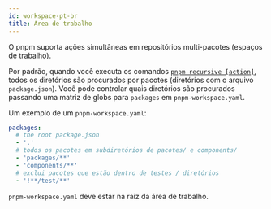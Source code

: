 ```yaml
---
id: workspace-pt-br
title: Área de trabalho
---
```


O pnpm suporta ações simultâneas em repositórios multi-pacotes (espaços de trabalho).

Por padrão, quando você executa os comandos [`pnpm recursive [action]`](pnpm-recursive.md),
todos os diretórios são procurados por pacotes (diretórios com o arquivo `package.json`).
Você pode controlar quais diretórios são procurados passando uma matriz de globs para `packages` em `pnpm-workspace.yaml`.

Um exemplo de um `pnpm-workspace.yaml`:

```yaml
packages:
  # the root package.json
  - '.'
  # todos os pacotes em subdiretórios de pacotes/ e components/
  - 'packages/**'
  - 'components/**'
  # exclui pacotes que estão dentro de testes / diretórios
  - '!**/test/**'
```

`pnpm-workspace.yaml` deve estar na raiz da área de trabalho.

